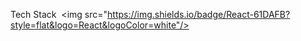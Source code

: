 
Tech Stack
 <img src="https://img.shields.io/badge/React-61DAFB?style=flat&logo=React&logoColor=white"/>
